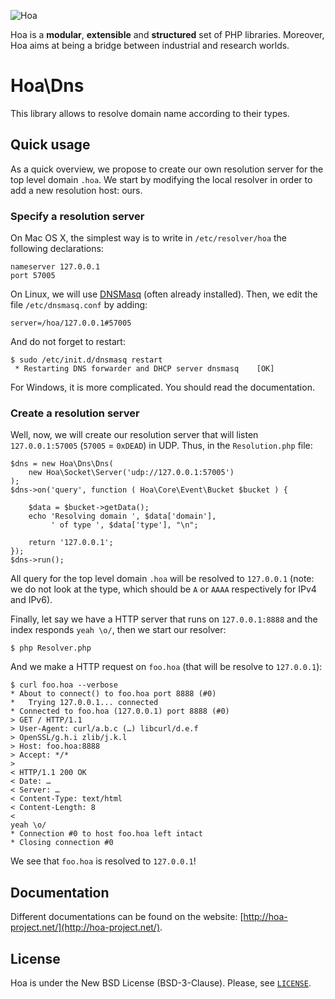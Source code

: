 ![Hoa](http://static.hoa-project.net/Image/Hoa_small.png)

Hoa is a **modular**, **extensible** and **structured** set of PHP libraries.
Moreover, Hoa aims at being a bridge between industrial and research worlds.

# Hoa\Dns

This library allows to resolve domain name according to their types.

## Quick usage

As a quick overview, we propose to create our own resolution server for the top
level domain `.hoa`. We start by modifying the local resolver in order to add a
new resolution host: ours.

### Specify a resolution server

On Mac OS X, the simplest way is to write in `/etc/resolver/hoa` the following
declarations:

    nameserver 127.0.0.1
    port 57005
 
On Linux, we will use [DNSMasq](http://thekelleys.org.uk/dnsmasq/doc.html)
(often already installed). Then, we edit the file `/etc/dnsmasq.conf` by adding:
 
    server=/hoa/127.0.0.1#57005

And do not forget to restart:

    $ sudo /etc/init.d/dnsmasq restart
     * Restarting DNS forwarder and DHCP server dnsmasq    [OK]

For Windows, it is more complicated. You should read the documentation.

### Create a resolution server

Well, now, we will create our resolution server that will listen
`127.0.0.1:57005` (`57005` = `0xDEAD`) in UDP. Thus, in the `Resolution.php`
file:

    $dns = new Hoa\Dns\Dns(
        new Hoa\Socket\Server('udp://127.0.0.1:57005')
    );
    $dns->on('query', function ( Hoa\Core\Event\Bucket $bucket ) {

        $data = $bucket->getData();
        echo 'Resolving domain ', $data['domain'],
             ' of type ', $data['type'], "\n";

        return '127.0.0.1';
    });
    $dns->run();

All query for the top level domain `.hoa` will be resolved to `127.0.0.1` (note:
we do not look at the type, which should be `A` or `AAAA` respectively for IPv4
and IPv6).

Finally, let say we have a HTTP server that runs on `127.0.0.1:8888` and the
index responds `yeah \o/`, then we start our resolver:

    $ php Resolver.php

And we make a HTTP request on `foo.hoa` (that will be resolve to `127.0.0.1`):

    $ curl foo.hoa --verbose
    * About to connect() to foo.hoa port 8888 (#0)
    *   Trying 127.0.0.1... connected
    * Connected to foo.hoa (127.0.0.1) port 8888 (#0)
    > GET / HTTP/1.1
    > User-Agent: curl/a.b.c (…) libcurl/d.e.f
    > OpenSSL/g.h.i zlib/j.k.l
    > Host: foo.hoa:8888
    > Accept: */*
    >
    < HTTP/1.1 200 OK
    < Date: …
    < Server: …
    < Content-Type: text/html
    < Content-Length: 8
    <
    yeah \o/
    * Connection #0 to host foo.hoa left intact
    * Closing connection #0

We see that `foo.hoa` is resolved to `127.0.0.1`!

## Documentation

Different documentations can be found on the website:
[http://hoa-project.net/](http://hoa-project.net/).

## License

Hoa is under the New BSD License (BSD-3-Clause). Please, see
[`LICENSE`](http://hoa-project.net/LICENSE).
